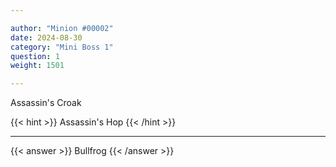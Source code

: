 ```yaml
---

author: "Minion #00002"
date: 2024-08-30
category: "Mini Boss 1"
question: 1
weight: 1501

---
```


Assassin's Croak

{{< hint >}} Assassin's Hop {{< /hint >}}

---

{{< answer >}} Bullfrog {{< /answer >}}

